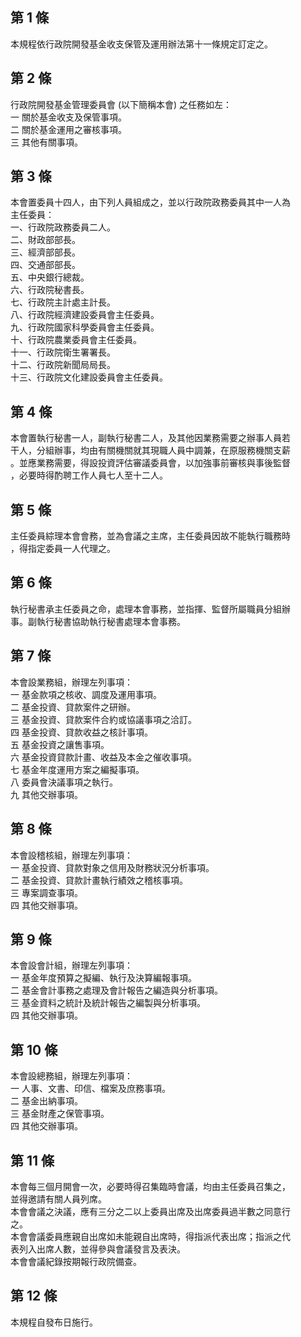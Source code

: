 第 1 條
-------
本規程依行政院開發基金收支保管及運用辦法第十一條規定訂定之。

第 2 條
-------
行政院開發基金管理委員會 (以下簡稱本會) 之任務如左：  
一  關於基金收支及保管事項。  
二  關於基金運用之審核事項。  
三  其他有關事項。

第 3 條
-------
本會置委員十四人，由下列人員組成之，並以行政院政務委員其中一人為  
主任委員：  
一、行政院政務委員二人。  
二、財政部部長。  
三、經濟部部長。  
四、交通部部長。  
五、中央銀行總裁。  
六、行政院秘書長。  
七、行政院主計處主計長。  
八、行政院經濟建設委員會主任委員。  
九、行政院國家科學委員會主任委員。  
十、行政院農業委員會主任委員。  
十一、行政院衛生署署長。  
十二、行政院新聞局局長。  
十三、行政院文化建設委員會主任委員。

第 4 條
-------
本會置執行秘書一人，副執行秘書二人，及其他因業務需要之辦事人員若  
干人，分組辦事，均由有關機關就其現職人員中調兼，在原服務機關支薪  
。並應業務需要，得設投資評估審議委員會，以加強事前審核與事後監督  
，必要時得酌聘工作人員七人至十二人。

第 5 條
-------
主任委員綜理本會會務，並為會議之主席，主任委員因故不能執行職務時  
，得指定委員一人代理之。

第 6 條
-------
執行秘書承主任委員之命，處理本會事務，並指揮、監督所屬職員分組辦  
事。副執行秘書協助執行秘書處理本會事務。

第 7 條
-------
本會設業務組，辦理左列事項：  
一  基金款項之核收、調度及運用事項。  
二  基金投資、貸款案件之研辦。  
三  基金投資、貸款案件合約或協議事項之洽訂。  
四  基金投資、貸款收益之核計事項。  
五  基金投資之讓售事項。  
六  基金投資貸款計畫、收益及本金之催收事項。  
七  基金年度運用方案之編擬事項。  
八  委員會決議事項之執行。  
九  其他交辦事項。

第 8 條
-------
本會設稽核組，辦理左列事項：  
一  基金投資、貸款對象之信用及財務狀況分析事項。  
二  基金投資、貸款計畫執行績效之稽核事項。  
三  專案調查事項。  
四  其他交辦事項。

第 9 條
-------
本會設會計組，辦理左列事項：  
一  基金年度預算之擬編、執行及決算編報事項。  
二  基金會計事務之處理及會計報告之編造與分析事項。  
三  基金資料之統計及統計報告之編製與分析事項。  
四  其他交辦事項。

第 10 條
--------
本會設總務組，辦理左列事項：  
一  人事、文書、印信、檔案及庶務事項。  
二  基金出納事項。  
三  基金財產之保管事項。  
四  其他交辦事項。

第 11 條
--------
本會每三個月開會一次，必要時得召集臨時會議，均由主任委員召集之，  
並得邀請有關人員列席。  
本會會議之決議，應有三分之二以上委員出席及出席委員過半數之同意行  
之。  
本會會議委員應親自出席如未能親自出席時，得指派代表出席；指派之代  
表列入出席人數，並得參與會議發言及表決。  
本會會議紀錄按期報行政院備查。

第 12 條
--------
本規程自發布日施行。

